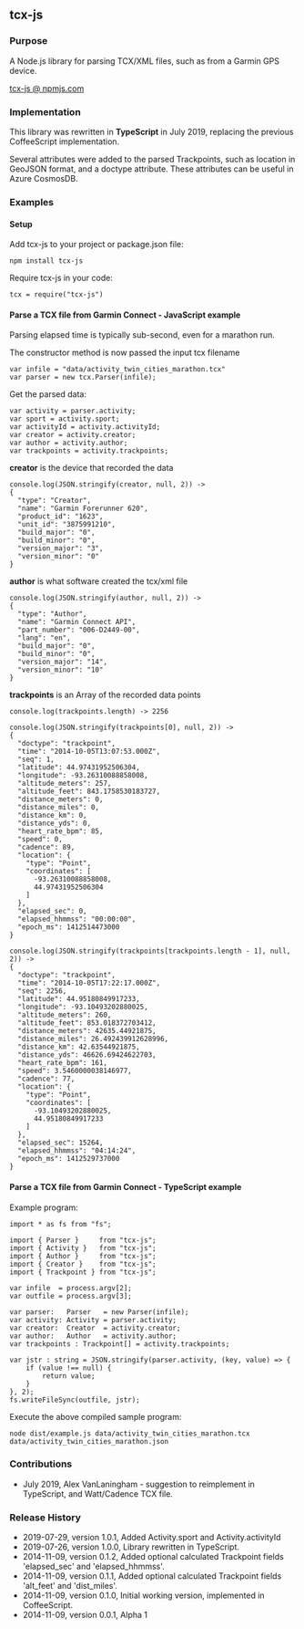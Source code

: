 ## tcx-js

### Purpose

A Node.js library for parsing TCX/XML files, such as from a Garmin GPS device.

[tcx-js @ npmjs.com](https://www.npmjs.com/package/tcx-js)

### Implementation

This library was rewritten in **TypeScript** in July 2019, replacing the previous CoffeeScript implementation.

Several attributes were added to the parsed Trackpoints, such as location in GeoJSON format, and 
a doctype attribute.  These attributes can be useful in Azure CosmosDB.

### Examples

#### Setup

Add tcx-js to your project or package.json file:
```
npm install tcx-js
```

Require tcx-js in your code:
```
tcx = require("tcx-js")
```

#### Parse a TCX file from Garmin Connect - JavaScript example

Parsing elapsed time is typically sub-second, even for a marathon run.

The constructor method is now passed the input tcx filename

```
var infile = "data/activity_twin_cities_marathon.tcx"
var parser = new tcx.Parser(infile);
```

Get the parsed data:
```
var activity = parser.activity;
var sport = activity.sport;
var activityId = activity.activityId;
var creator = activity.creator;
var author = activity.author;
var trackpoints = activity.trackpoints;
```

**creator** is the device that recorded the data

```
console.log(JSON.stringify(creator, null, 2)) ->
{
  "type": "Creator",
  "name": "Garmin Forerunner 620",
  "product_id": "1623",
  "unit_id": "3875991210",
  "build_major": "0",
  "build_minor": "0",
  "version_major": "3",
  "version_minor": "0"
}
```

**author** is what software created the tcx/xml file

```
console.log(JSON.stringify(author, null, 2)) ->
{
  "type": "Author",
  "name": "Garmin Connect API",
  "part_number": "006-D2449-00",
  "lang": "en",
  "build_major": "0",
  "build_minor": "0",
  "version_major": "14",
  "version_minor": "10"
}
```

**trackpoints** is an Array of the recorded data points

```
console.log(trackpoints.length) -> 2256

console.log(JSON.stringify(trackpoints[0], null, 2)) ->
{
  "doctype": "trackpoint",
  "time": "2014-10-05T13:07:53.000Z",
  "seq": 1,
  "latitude": 44.97431952506304,
  "longitude": -93.26310088858008,
  "altitude_meters": 257,
  "altitude_feet": 843.1758530183727,
  "distance_meters": 0,
  "distance_miles": 0,
  "distance_km": 0,
  "distance_yds": 0,
  "heart_rate_bpm": 85,
  "speed": 0,
  "cadence": 89,
  "location": {
    "type": "Point",
    "coordinates": [
      -93.26310088858008,
      44.97431952506304
    ]
  },
  "elapsed_sec": 0,
  "elapsed_hhmmss": "00:00:00",
  "epoch_ms": 1412514473000
}

console.log(JSON.stringify(trackpoints[trackpoints.length - 1], null, 2)) ->
{
  "doctype": "trackpoint",
  "time": "2014-10-05T17:22:17.000Z",
  "seq": 2256,
  "latitude": 44.95180849917233,
  "longitude": -93.10493202880025,
  "altitude_meters": 260,
  "altitude_feet": 853.018372703412,
  "distance_meters": 42635.44921875,
  "distance_miles": 26.492439912628996,
  "distance_km": 42.63544921875,
  "distance_yds": 46626.69424622703,
  "heart_rate_bpm": 161,
  "speed": 3.5460000038146977,
  "cadence": 77,
  "location": {
    "type": "Point",
    "coordinates": [
      -93.10493202880025,
      44.95180849917233
    ]
  },
  "elapsed_sec": 15264,
  "elapsed_hhmmss": "04:14:24",
  "epoch_ms": 1412529737000
}
```

#### Parse a TCX file from Garmin Connect - TypeScript example

Example program:

```
import * as fs from "fs";

import { Parser }     from "tcx-js";
import { Activity }   from "tcx-js";
import { Author }     from "tcx-js";
import { Creator }    from "tcx-js";
import { Trackpoint } from "tcx-js";

var infile  = process.argv[2];
var outfile = process.argv[3];

var parser:   Parser   = new Parser(infile);
var activity: Activity = parser.activity;
var creator:  Creator  = activity.creator;
var author:   Author   = activity.author;
var trackpoints : Trackpoint[] = activity.trackpoints;

var jstr : string = JSON.stringify(parser.activity, (key, value) => {
    if (value !== null) {
        return value;
    }
}, 2);
fs.writeFileSync(outfile, jstr);
```

Execute the above compiled sample program:

```
node dist/example.js data/activity_twin_cities_marathon.tcx data/activity_twin_cities_marathon.json
```

### Contributions

- July 2019, Alex VanLaningham - suggestion to reimplement in TypeScript, and Watt/Cadence TCX file.

### Release History

* 2019-07-29, version 1.0.1, Added Activity.sport and Activity.activityId
* 2019-07-26, version 1.0.0, Library rewritten in TypeScript.
* 2014-11-09, version 0.1.2, Added optional calculated Trackpoint fields 'elapsed_sec' and 'elapsed_hhmmss'.
* 2014-11-09, version 0.1.1, Added optional calculated Trackpoint fields 'alt_feet' and 'dist_miles'.
* 2014-11-09, version 0.1.0, Initial working version, implemented in CoffeeScript.
* 2014-11-09, version 0.0.1, Alpha 1
